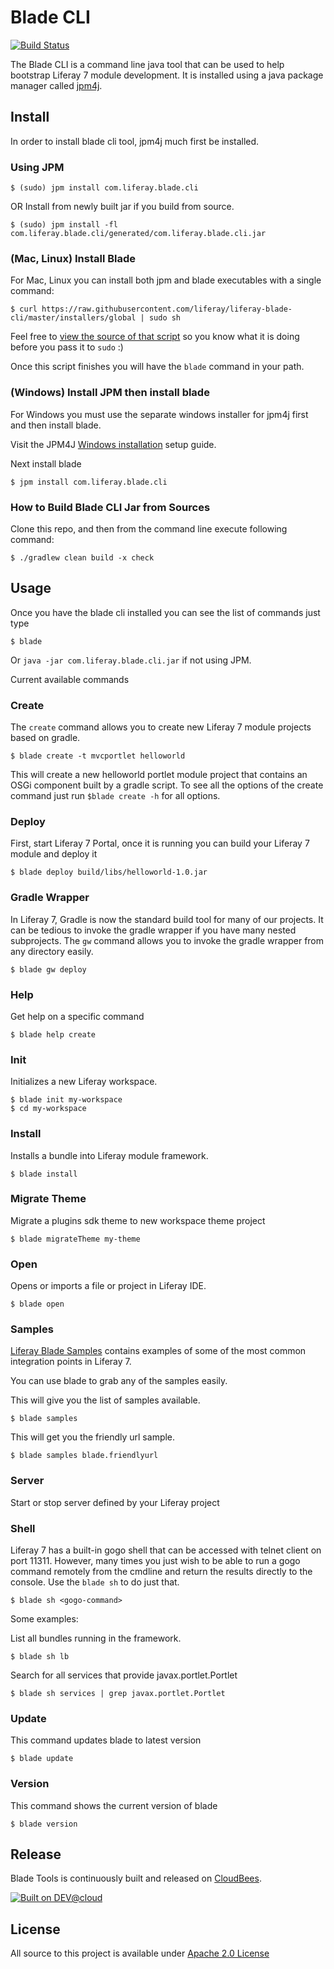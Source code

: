 # Blade CLI

[![Build Status](https://liferay-test-01.ci.cloudbees.com/job/liferay-blade-cli/badge/icon)](https://liferay-test-01.ci.cloudbees.com/job/liferay-blade-cli/)

The Blade CLI is a command line java tool that can be used to help bootstrap Liferay 7 module development.  It is installed using a java package manager called [jpm4j](https://www.jpm4j.org).

## Install 

In order to install blade cli tool, jpm4j much first be installed.

### Using JPM

```
$ (sudo) jpm install com.liferay.blade.cli
```

OR Install from newly built jar if you build from source.

```
$ (sudo) jpm install -fl com.liferay.blade.cli/generated/com.liferay.blade.cli.jar
```


### (Mac, Linux) Install Blade
For Mac, Linux you can install both jpm and blade executables with a single command:

```
$ curl https://raw.githubusercontent.com/liferay/liferay-blade-cli/master/installers/global | sudo sh
```
Feel free to [view the source of that script](https://github.com/liferay/liferay-blade-cli/blob/master/installers/global) so you know what it is doing before you pass it to `sudo` :)

Once this script finishes you will have the `blade` command in your path.

### (Windows) Install JPM then install blade
For Windows you must use the separate windows installer for jpm4j first and then install blade.

Visit the JPM4J [Windows installation](https://www.jpm4j.org/#!/md/windows) setup guide.

Next install blade
```
$ jpm install com.liferay.blade.cli
```

### How to Build Blade CLI Jar from Sources

Clone this repo, and then from the command line execute following command:

```
$ ./gradlew clean build -x check
```

## Usage

Once you have the blade cli installed you can see the list of commands just type
```
$ blade
```

Or ```java -jar com.liferay.blade.cli.jar``` if not using JPM.

Current available commands

### Create

The ```create``` command allows you to create new Liferay 7 module projects based on gradle.

```
$ blade create -t mvcportlet helloworld 
```

This will create a new helloworld portlet module project that contains an OSGi component built by a gradle script.
 To see all the options of the create command just run ```$blade create -h``` for all options.

### Deploy

First, start Liferay 7 Portal, once it is running you can build your Liferay 7 module and deploy it

```
$ blade deploy build/libs/helloworld-1.0.jar
```

### Gradle Wrapper

In Liferay 7, Gradle is now the standard build tool for many of our projects.  It can be tedious to invoke the gradle wrapper if you have many nested subprojects.
The ```gw``` command allows you to invoke the gradle wrapper from any directory easily.

```
$ blade gw deploy 
```

###  Help

Get help on a specific command

```
$ blade help create 
```

###  Init

Initializes a new Liferay workspace.

```
$ blade init my-workspace
$ cd my-workspace
```

### Install

Installs a bundle into Liferay module framework.

```
$ blade install  
```

### Migrate Theme

Migrate a plugins sdk theme to new workspace theme project

```
$ blade migrateTheme my-theme 
```

### Open   

Opens or imports a file or project in Liferay IDE.

```
$ blade open 
```

###  Samples

[Liferay Blade Samples](https://github.com/liferay/liferay-blade-samples) contains examples of some of the most common integration points in Liferay 7.

You can use blade to grab any of the samples easily.

This will give you the list of samples available.

```
$ blade samples 
```

This will get you the friendly url sample.

```
$ blade samples blade.friendlyurl 
```

### Server 

Start or stop server defined by your Liferay project


### Shell

Liferay 7 has a built-in gogo shell that can be accessed with telnet client on port 11311.  However, many times you just wish
to be able to run a gogo command remotely from the cmdline and return the results directly to the console.  Use the ```blade sh``` to do just that.

```
$ blade sh <gogo-command>
```

Some examples:

List all bundles running in the framework.
```
$ blade sh lb
```

Search for all services that provide javax.portlet.Portlet
```
$ blade sh services | grep javax.portlet.Portlet
```

### Update 

This command updates blade to latest version

```
$ blade update
```

### Version

This command shows the current version of blade

```
$ blade version
```

## Release
Blade Tools is continuously built and released on [CloudBees](https://liferay-test-01.ci.cloudbees.com/job/liferay-blade-cli/).

[![Built on DEV@cloud](http://www.cloudbees.com/sites/default/files/Button-Built-on-CB-1.png)](http://www.cloudbees.com/foss/foss-dev.cb)

## License
All source to this project is available under [Apache 2.0 License](/LICENSE.txt)
